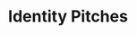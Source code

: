 ---
ee_id_thing: na
site: na
type: na
inv_num: 2020-021
add_credit:
url: 2020-021
title: Identity Pitches
year: '2022'
display_year: '2022'
medium: 'Paperback. '
dims: 24 x 15 cm
pitch: 'In Identity Pitches, Cory Arcangel and Stine Janvin have composed a conceptual
  music scores based on the knitting patterns for traditional Norwegian sweaters known
  as Lusekofte. Janvin creates scores for both solo and ensemble performers by mapping
  three classic Lusekofte designs onto the harmonic and subharmonic series. These
  scores, which integrate the tuning principles of Norwegian folk instruments, are
  further manipulated by Arcangel using a “deep-fried” coding script to create an
  alternative series of compressed, detuned glitches and images. '
ps:
live_url: https://primaryinformation.org/product/identity-pitches/
youtube:
https://github.com/coryarcangel/alu:
imgs: ip-2020-021-web-ih--zt0t.jpg
subheading:
download:
commission:
related:
layout: things-i-made
---